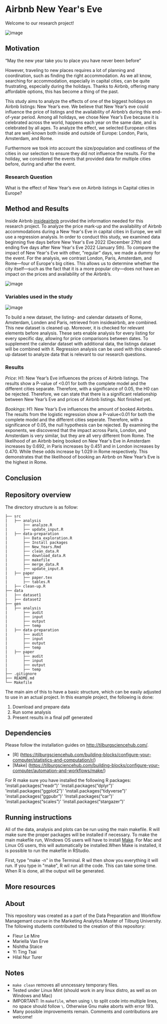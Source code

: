 # Airbnb New Year's Eve 

Welcome to our research project!

![image](https://user-images.githubusercontent.com/123902060/220652672-82bcdd9e-0f1a-4cfe-bdeb-f8dfcbed94f1.png)

## Motivation
“May the new year take you to place you have never been before”

However, traveling to new places requires a lot of planning and coordination, such as finding the right accommodation. As we all know, searching for accommodation, especially in capital cities, can be quite frustrating, especially during the holidays. Thanks to Airbnb, offering many affordable options, this has become a thing of the past. 

This study aims to analyze the effects of one of the biggest holidays on Airbnb listings: New Year’s eve. We believe that New Year’s eve could influence the price of listings and the availability of Airbnb’s during this end-of-year period. Among all holidays, we chose New Year’s Eve because it is celebrated across the world, happens each year on the same date, and is celebrated by all ages. To analyze the effect, we selected European cities that are well-known both inside and outside of Europe: London, Paris, Amsterdam, and Rome. 

Furthermore we took into account the size/population and costliness of the cities in our selection to ensure they did not influence the results. For the holiday, we considered the events that provided data for multiple cities before, during and after the event. 

### Research Question
What is the effect of New Year’s eve on Airbnb listings in Capital cities in Europe?

## Method and Results
Inside Airbnb [insideairbnb](http://insideairbnb.com/get-the-data/) provided the information needed for this research project. To analyze the price mark-up and the availability of Airbnb accommodations during a New Year's Eve in capital cities in Europe, we will use a regression analysis. In order to conduct this study, we examined data beginning five days before New Year's Eve 2022 (December 27th) and ending five days after New Year's Eve 2022 (January 5th). To compare the impact of New Year's Eve with other, "regular" days, we made a dummy for the event. For the analysis, we contrast London, Paris, Amsterdam, and Rome—four of Europe's big cities. This allows us to determine whether the city itself—such as the fact that it is a more popular city—does not have an impact on the prices and availability of the Airbnb’s.

![image](https://user-images.githubusercontent.com/122876103/219945498-c7cecd56-56a0-4293-b8db-7a66a29415fe.png)

### Variables used in the study

![image](https://user-images.githubusercontent.com/122876103/219945707-b1d39c4c-32af-409f-8796-d8b4500c7243.png)

To build a new dataset, the listing- and calendar datasets of Rome, Amsterdam, Londen and Paris, retrieved from insideairbnb, are combined. This new dataset is cleaned up. Moreover, it is checked for relevant elements before analysis. These sets enable analysis for every listing for every specific day, allowing for price comparisons between dates. To supplement the calendar dataset with additional data, the listings dataset will be combined with it. Regression analysis can be used with this cleaned-up dataset to analyze data that is relevant to our research questions.

### Results

*Price*: H1: New Year’s Eve influences the prices of Airbnb listings. The results show a P-value of <0.01 for both the complete model and the different cities separate. Therefore, with a significance of 0.05, the H0 can be rejected. Therefore, we can state that there is a significant relationship between New Year’s Eve and prices of Airbnb listings. Not finished yet. 

*Bookings*: H1: New Year’s Eve influences the amount of booked Airbnbs. The results from the logistic regression show a P-value<0.01 for both the complete model and the different cities seperate. Therefore, with a significance of 0.05, the null hypothesis can be rejected. By examining the exponents, we discovered that the impact across Paris, London, and Amsterdam is very similar, but they are all very different from Rome. The likelihood of an Airbnb being booked on New Year's Eve in Amsterdam increases by 0.692, in Paris increases by 0.451 and in London increases by 0.470. While these odds increase by 1.029 in Rome respectively. This demonstrates that the likelihood of booking an Airbnb on New Year’s Eve is the highest in Rome. 

## Conclusion

## Repository overview

The directory structure is as follow:
```
├── src
|   ├── analysis
|       ├── analyze.R
|       ├── update_input.R
|   ├── data-preparation
|       ├── Data_exploration.R
|       ├── Install packages
|       ├── New_Years.Rmd
|       ├── clean_data.R
|       ├── download_data.R
|       ├── makefile
|       ├── merge_data.R
|       ├── update_input.R
|   ├── paper
|       ├── paper.tex
|       ├── tables.R
|   ├── clean-up.R
├── data
|   ├── dataset1
|   ├── dataset2
├── gen
|   ├── analysis
|       ├── audit
|       ├── input
|       ├── output
|       ├── temp
|   ├── data-preparation      
|       ├── audit
|       ├── input
|       ├── output
|       ├── temp
|   ├── paper      
|       ├── audit
|       ├── input
|       ├── output
|       ├── temp
├── .gitignore
├── README.md
└── Makefile

```


The main aim of this to have a basic structure, which can be easily adjusted to use in an actual project.  In this example project, the following is done: 
1. Download and prepare data
2. Run some analysis
3. Present results in a final pdf generated

## Dependencies
Please follow the installation guides on http://tilburgsciencehub.com/.
- [R] (https://tilburgsciencehub.com/building-blocks/configure-your-computer/statistics-and-computation/r/)
- [Make] (https://tilburgsciencehub.com/building-blocks/configure-your-computer/automation-and-workflows/make/)

For R make sure you have installed the following R packages:
'install.packages(“readr”)'
'install.packages(“dplyr”)'
'install.packages(“ggplot2”)'
'install.packages(“tidyverse”)'
'install.packages(“ggpubr”)'
'Install.packages(“car”)'
'install.packages(“scales”)'
'install.packages(“stargazer”)'

## Running instructions

All of the data, analysis and plots can be run using the main makefile. R will make sure the proper packages will be installed if necessary. To make the main makefile run, Windows OS users will have to install [Make](https://gnuwin32.sourceforge.net/packages/make.htm). For Mac and Linux OS users, this will automatically be installed.When Make is installed, it is possible to run the makefile in RStudio. 

First, type "make -n" in the Terminal. R wil then show you everything it will run. If you type in "make", R wil run all the code. This can take some time. When R is done, all the output will be generated.

## More resources

## About

This repository was created as a part of the Data Preparation and Workflow Managemant course in the Marketing Analytics Master of Tilburg University. The following students contributed to the creation of this repository:

* Fleur Le Mire
* Mariella Van Erve
* Nishtha Staice
* Yi Ting Tsai
* Hilal Nur Turer


## Notes
- `make clean` removes all unncessary temporary files. 
- Tested under Linux Mint (should work in any linux distro, as well as on Windows and Mac) 
- IMPORTANT: In `makefile`, when using `\` to split code into multiple lines, no space should follow `\`. Otherwise Gnu make aborts with error 193. 
- Many possible improvements remain. Comments and contributions are welcome!
